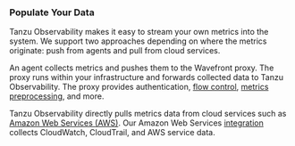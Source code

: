 ### Populate Your Data

Tanzu Observability makes it easy to stream your own metrics into the system. We support two approaches depending on where the metrics originate: push from agents and pull from cloud services.

An agent collects metrics and pushes them to the Wavefront proxy. The proxy runs within your infrastructure and forwards collected data to Tanzu Observability. The proxy provides authentication, [flow control](https://docs.wavefront.com/proxies_configuring.html), [metrics preprocessing](https://docs.wavefront.com/proxies_preprocessor_rules.html), and more.

Tanzu Observability directly pulls metrics data from cloud services such as [Amazon Web Services (AWS)](https://aws.amazon.com). Our Amazon Web Services [integration](https://docs.wavefront.com/integrations_aws_metrics.html) collects CloudWatch, CloudTrail, and AWS service data.
